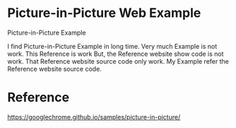 # Picture-in-Picture Web Example
Picture-in-Picture Example

I find Picture-in-Picture Example in long time.
Very much Example is not work.
This Reference is work
But, the Reference website show code is not work.
That Reference website source code only work.
My Example refer the Reference website source code.

# Reference
https://googlechrome.github.io/samples/picture-in-picture/
